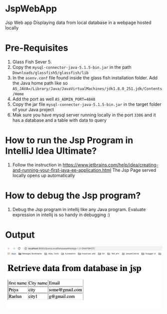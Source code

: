 # JspWebApp
Jsp Web app Displaying data from local database in a webpage hosted locally

# Pre-Requisites
1. Glass Fish Sever 5.
2. Copy the `mysql-connector-java-5.1.5-bin.jar` in the path `Downloads/glassfish5/glassfish/lib`
3. In the `asenv.conf` file found inside the glass fish installation folder. Add the Java home path like so `AS_JAVA=/Library/Java/JavaVirtualMachines/jdk1.8.0_251.jdk/Contents/Home`
4. Add the port as well `AS_ADMIN_PORT=4848`
5. Copy the jar file  `mysql-connector-java-5.1.5-bin.jar` in the target folder of your Java project
6. Mak sure you have mysql server running locally in the port `3306` and it has a database and a table with data to query

# How to run the Jsp Program in IntelliJ Idea Ultimate?
1. Follow the instruction in https://www.jetbrains.com/help/idea/creating-and-running-your-first-java-ee-application.html
The Jsp Page served locally opens up automatically

# How to debug the Jsp program?
1. Debug the Jsp program in intellij like any Java program. Evaluate expression in intellij is so handy in debugging :) 


# Output

![Jsppage](https://github.com/priya006/JspWebApp/blob/master/Screen%20Shot%202020-09-16%20at%2011.26.42%20AM.png)

